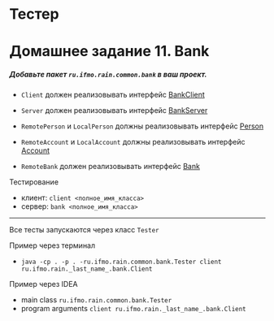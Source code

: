# Тестер
# Домашнее задание 11. Bank
##### Добавьте пакет `ru.ifmo.rain.common.bank` в ваш проект.

* `Client` должен реализовывать интерфейс [BankClient](https://github.com/geny200/itmo-bank-test/blob/master/ru/ifmo/rain/common/bank/BankClient.java "BankClient")
* `Server` должен реализовывать интерфейс [BankServer](https://github.com/geny200/itmo-bank-test/blob/master/ru/ifmo/rain/common/bank/BankServer.java "BankServer")

* `RemotePerson` и `LocalPerson` должны реализовывать интерфейс [Person](https://github.com/geny200/itmo-bank-test/blob/master/ru/ifmo/rain/common/bank/Person.java "Person")
* `RemoteAccount` и `LocalAccount` должны реализовывать интерфейс [Account](https://github.com/geny200/itmo-bank-test/blob/master/ru/ifmo/rain/common/bank/Account.java "Account")
* `RemoteBank` должен реализовывать интерфейс [Bank](https://github.com/geny200/itmo-bank-test/blob/master/ru/ifmo/rain/common/bank/Bank.java "Bank")


Тестирование 
* клиент: `client <полное_имя_класса>`
* сервер: `bank <полное_имя_класса>`

--------------------------------
Все тесты запускаются через класс `Tester`

Пример через терминал 
- `java -cp . -p . -ru.ifmo.rain.common.bank.Tester client ru.ifmo.rain._last_name_.bank.Client`

Пример через IDEA 
- main class `ru.ifmo.rain.common.bank.Tester`
- program arguments `client ru.ifmo.rain._last_name_.bank.Client`
